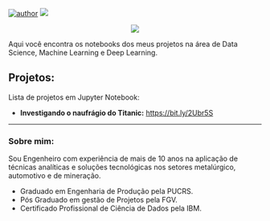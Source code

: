 
[![author](https://img.shields.io/badge/author-brunoazambuja-red.svg)](https://www.linkedin.com/in/brunoazambuja) [![](https://img.shields.io/badge/python-3.5+-blue.svg)](https://www.python.org/downloads/release/python-365/) 


<p align="center">
  <img src="https://github.com/BrunoAzambuja/template_portfolio/blob/main/banner.jpg" >
</p>
Aqui você encontra os notebooks dos meus projetos na área de Data Science, Machine Learning e Deep Learning.

## Projetos:

Lista de projetos em Jupyter Notebook:

* **Investigando o naufrágio do Titanic:** https://bit.ly/2Ubr5S

---
### Sobre mim:
Sou Engenheiro com experiência de mais de 10 anos na aplicação de técnicas analíticas e soluções tecnológicas nos setores metalúrgico, automotivo e de mineração.
* Graduado em Engenharia de Produção pela PUCRS.
* Pós Graduado em gestão de Projetos pela FGV.
* Certificado Profissional de Ciência de Dados pela IBM.
